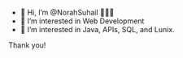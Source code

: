 - 👋 Hi, I’m @NorahSuhail 👩🏻‍💻
- 👀 I’m interested in Web Development
- 🌱 I’m interested in Java, APIs, SQL, and Lunix.

Thank you!
